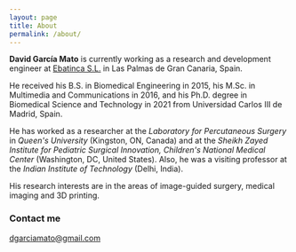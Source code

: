 ```yaml
---
layout: page
title: About
permalink: /about/
---
```


**David García Mato** is currently working as a research and development engineer at [Ebatinca S.L.](https://ebatinca.com/) in Las Palmas de Gran Canaria, Spain.

He received his B.S. in Biomedical Engineering in 2015, his M.Sc. in Multimedia and Communications in 2016, and his Ph.D. degree in Biomedical Science and Technology in 2021 from Universidad Carlos III de Madrid, Spain. 

He has worked as a researcher at the *Laboratory for Percutaneous Surgery* in *Queen's University* (Kingston, ON, Canada) and at the *Sheikh Zayed Institute for Pediatric Surgical Innovation, Children's National Medical Center* (Washington, DC, United States). Also, he was a visiting professor at the *Indian Institute of Technology* (Delhi, India).

His research interests are in the areas of image-guided surgery, medical imaging and 3D printing.

### Contact me

[dgarciamato@gmail.com](mailto:dgarciamato@gmail.es)
